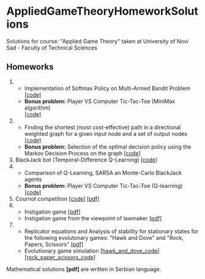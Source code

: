 # AppliedGameTheoryHomeworkSolutions
Solutions for course: "Applied Game Theory" taken at University of Novi Sad - Faculty of Technical Sciences

## Homeworks 
1. * Implementation of Softmax Policy on Multi-Armed Bandit Problem [[code]](https://github.com/NikolaZubic/AppliedGameTheoryHomeworkSolutions/blob/main/Homework%201/domaci1.ipynb)<br>
   * <b>Bonus problem:</b> Player VS Computer Tic-Tac-Toe (MiniMax algorithm)<br>[[code]](https://github.com/NikolaZubic/AppliedGameTheoryHomeworkSolutions/blob/main/Homework%201/domaci1_dodatni.ipynb)<br>
2. * Finding the shortest (most cost-effective) path in a directional weighted graph for a given input node and a set of output nodes [[code]](https://github.com/NikolaZubic/AppliedGameTheoryHomeworkSolutions/blob/main/Homework%202/domaci2_osnovni.ipynb)<br>
   * <b>Bonus problem:</b> Selection of the optimal decision policy using the Markov Decision Process on the graph [[code]](https://github.com/NikolaZubic/AppliedGameTheoryHomeworkSolutions/blob/main/Homework%202/domaci2_dodatni.ipynb)<br>
3. BlackJack bot (Temporal-Difference Q-Learning) [[code]](https://github.com/NikolaZubic/AppliedGameTheoryHomeworkSolutions/blob/main/Homework%203/domaci3.ipynb)<br>
4. * Comparison of Q-Learning, SARSA an Monte-Carlo BlackJack agents<br>
   * <b>Bonus problem:</b> Player VS Computer Tic-Tac-Toe (Q-learning)<br>[[code]](https://github.com/NikolaZubic/AppliedGameTheoryHomeworkSolutions/blob/main/Homework%204/domaci4.ipynb)<br>
5. Cournot competition [[code]](https://github.com/NikolaZubic/AppliedGameTheoryHomeworkSolutions/blob/main/Homework%205/domaci5.ipynb) [[pdf]](https://github.com/NikolaZubic/AppliedGameTheoryHomeworkSolutions/blob/main/Homework%205/karnoova_trzisna_utakmica.pdf)<br>
6. * Instigation game [[pdf]](https://github.com/NikolaZubic/AppliedGameTheoryHomeworkSolutions/blob/main/Homework%206/igra_zabusavanja.pdf)<br>
   * Instigation game from the viewpoint of lawmaker [[pdf]](https://github.com/NikolaZubic/AppliedGameTheoryHomeworkSolutions/blob/main/Homework%206/igra_zabusavanja_zakonodavac.pdf)<br>
7. * Replicator equations and Analysis of stability for stationary states for the following evolutonary games: "Hawk and Dove" and "Rock, Papers, Scissors" [[pdf]](https://github.com/NikolaZubic/AppliedGameTheoryHomeworkSolutions/blob/main/Homework%207/domaci_7.pdf)<br>
   * Evolutionary game simulation [[hawk_and_dove_code]](https://github.com/NikolaZubic/AppliedGameTheoryHomeworkSolutions/blob/main/Homework%207/domaci7_a.ipynb) [[rock_paper_scissors_code]](https://github.com/NikolaZubic/AppliedGameTheoryHomeworkSolutions/blob/main/Homework%207/domaci7_b.ipynb)<br>
   
Mathematical solutions <b>[pdf]</b> are written in Serbian language.
